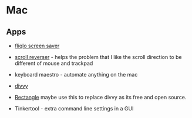 # Mac

## Apps

* [fliqlo screen saver](https://fliqlo.com/)
* [scroll reverser](https://pilotmoon.com/scrollreverser/) - helps the problem that I like the scroll direction to be different of mouse and trackpad
* keyboard maestro - automate anything on the mac

* [divvy]()
* [Rectangle](https://rectangleapp.com/) maybe use this to replace divvy as its free and open source. 
* Tinkertool - extra command line settings in a GUI